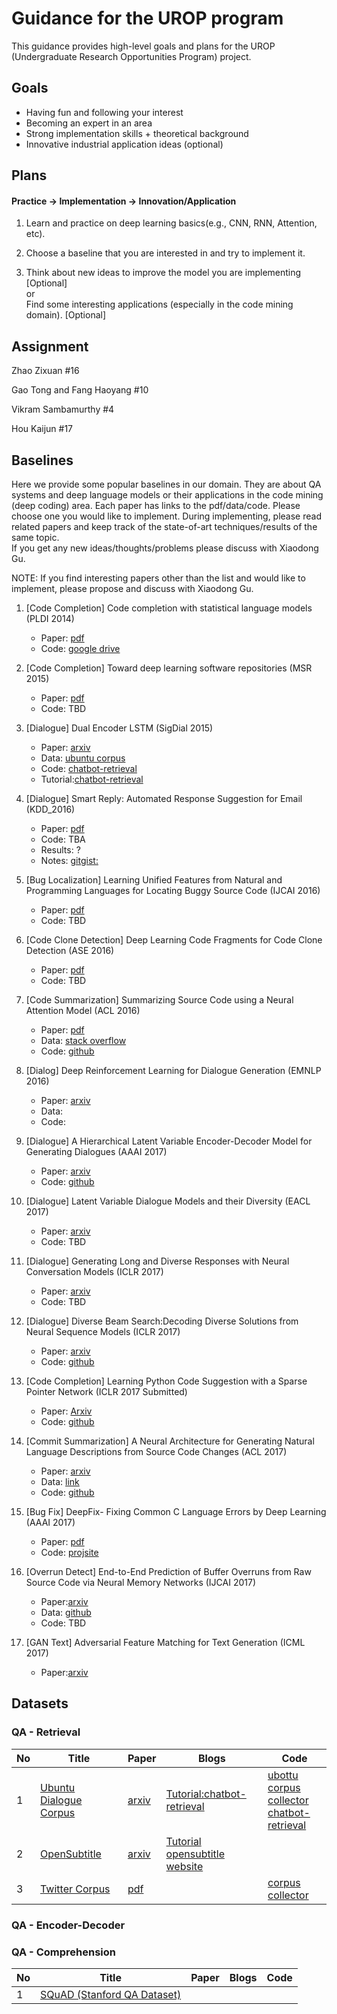 # Guidance for the UROP program
This guidance provides high-level goals and plans for the UROP (Undergraduate Research Opportunities Program) project.

## Goals
  * Having fun and following your interest
  * Becoming an expert in an area
  * Strong implementation skills + theoretical background
  * Innovative industrial application ideas (optional)

## Plans
#### Practice -> Implementation -> Innovation/Application

1. Learn and practice on deep learning basics(e.g., CNN, RNN, Attention, etc).

2. Choose a baseline that you are interested in and try to implement it.

3. Think about new ideas to improve the model you are implementing [Optional]<br/>
or<br/>
Find some interesting applications (especially in the code mining domain). [Optional]


## Assignment
Zhao Zixuan \#16

Gao Tong and Fang Haoyang \#10

Vikram Sambamurthy \#4

Hou Kaijun \#17

## Baselines
Here we provide some popular baselines in our domain. They are about QA systems and deep language models or their applications in the code mining (deep coding) area. Each paper has links to the pdf/data/code. Please choose one you would like to implement. 
During implementing, please read related papers and keep track of the state-of-art techniques/results of the same topic.  
If you get any new ideas/thoughts/problems please discuss with Xiaodong Gu.

NOTE: If you find interesting papers other than the list and would like to implement, please propose and discuss with Xiaodong Gu.

1. \[Code Completion\] Code completion with statistical language models (PLDI 2014) 
   * Paper: [pdf](http://www.srl.inf.ethz.ch/papers/pldi14-statistical.pdf)
   * Code: [google drive](https://drive.google.com/file/d/0B0wMwmX05Ri7a056TllETHFEelU/view)
   
2. \[Code Completion\] Toward deep learning software repositories (MSR 2015)
   * Paper: [pdf](http://citeseerx.ist.psu.edu/viewdoc/download?doi=10.1.1.714.5031&rep=rep1&type=pdf)
   * Code: TBD
   
3. \[Dialogue\] Dual Encoder LSTM (SigDial 2015)
    * Paper: [arxiv](https://arxiv.org/abs/1506.08909)
    * Data: [ubuntu corpus](https://drive.google.com/open?id=0B_bZck-ksdkpVEtVc1R6Y01HMWM) 
    * Code: [chatbot-retrieval](https://github.com/dennybritz/chatbot-retrieval)
    * Tutorial:[chatbot-retrieval](http://www.wildml.com/2016/07/deep-learning-for-chatbots-2-retrieval-based-model-tensorflow/)
    
4. \[Dialogue\] Smart Reply: Automated Response Suggestion for Email (KDD_2016)
    * Paper: [pdf](https://github.com/DeepSE/DeepCodingBaselines/raw/master/papers/smart-reply.pdf)
    * Code: TBA
    * Results: ?
    * Notes: [gitgist:](https://gist.github.com/shagunsodhani/da411f15b71ed6a664f9d5ac46409b42)

5. \[Bug Localization\] Learning Unified Features from Natural and Programming Languages for Locating Buggy Source Code (IJCAI 2016)
    * Paper: [pdf](https://pdfs.semanticscholar.org/7848/5ab466e1a83e7965500cceab476b55d145c0.pdf)
    * Code: TBD  
    
6. \[Code Clone Detection\] Deep Learning Code Fragments for Code Clone Detection (ASE 2016)
    * Paper: [pdf](http://www.cs.wm.edu/~denys/pubs/ASE'16-DeepLearningClones.pdf)
    * Code: TBD
    
7. \[Code Summarization\] Summarizing Source Code using a Neural Attention Model (ACL 2016)
    * Paper: [pdf](https://www.aclweb.org/anthology/P/P16/P16-1195.pdf)
    * Data: [stack overflow](https://github.com/sriniiyer/codenn/tree/master/data/stackoverflow) 
    * Code: [github](https://github.com/sriniiyer/codenn)
    
8. \[Dialog\] Deep Reinforcement Learning for Dialogue Generation (EMNLP 2016)
    * Paper: [arxiv](https://arxiv.org/pdf/1606.01541.pdf)
    * Data:
    * Code:

9. \[Dialogue\] A Hierarchical Latent Variable Encoder-Decoder Model for Generating Dialogues (AAAI 2017)
    * Paper: [arxiv](https://arxiv.org/abs/1605.06069) 
    * Code: [github](https://github.com/julianser/hed-dlg-truncated) 

10. \[Dialogue\] Latent Variable Dialogue Models and their Diversity (EACL 2017) 
    * Paper: [arxiv](https://arxiv.org/abs/1702.05962)
    * Code: TBD

11. \[Dialogue\] Generating Long and Diverse Responses with Neural Conversation Models (ICLR 2017)
    * Paper: [arxiv](https://arxiv.org/abs/1701.03185)
    * Code: TBD

12. \[Dialogue\] Diverse Beam Search:Decoding Diverse Solutions from Neural Sequence Models (ICLR 2017)
    * Paper: [arxiv](https://arxiv.org/abs/1610.02424)
    * Code: [github](https://github.com/Cloud-CV/diverse-beam-search)

13. \[Code Completion\] Learning Python Code Suggestion with a Sparse Pointer Network (ICLR 2017 Submitted)
    * Paper: [Arxiv](https://arxiv.org/abs/1611.08307)
    * Code: [github](https://github.com/uclmr/pycodesuggest) 

14. \[Commit Summarization\] A Neural Architecture for Generating Natural Language Descriptions from Source Code Changes (ACL 2017)
    * Paper: [arxiv](https://arxiv.org/abs/1704.04856)
    * Data: [link](https://osf.io/67kyc/?view_only=ad588fe5d1a14dd795553fb4951b5bf9)
    * Code: [github](https://github.com/epochx/commitgen)
    
15. \[Bug Fix\] DeepFix- Fixing Common C Language Errors by Deep Learning (AAAI 2017)
    * Paper: [pdf](http://www.iisc-seal.net/publications/aaai17.pdf?attredirects=0&d=1)
    * Code: [projsite](http://www.iisc-seal.net/deepfix)
    
16. \[Overrun Detect\] End-to-End Prediction of Buffer Overruns from Raw Source Code via Neural Memory Networks (IJCAI 2017)
    * Paper:[arxiv](https://arxiv.org/pdf/1703.02458.pdf)
    * Data: [github](https://github.com/mjc92/buffer_overrun_memory_networks)
    * Code: TBD
    
17. \[GAN Text\] Adversarial Feature Matching for Text Generation (ICML 2017)
    * Paper:[arxiv](https://arxiv.org/pdf/1706.03850.pdf)


## Datasets

### QA - Retrieval
|No|Title|Paper|Blogs|Code|
|---|---|---|---|---|
|1|[Ubuntu Dialogue Corpus](https://drive.google.com/open?id=0B_bZck-ksdkpVEtVc1R6Y01HMWM)|[arxiv](https://arxiv.org/abs/1506.08909)|[Tutorial:chatbot-retrieval](http://www.wildml.com/2016/07/deep-learning-for-chatbots-2-retrieval-based-model-tensorflow/)|[ubottu](https://github.com/npow/ubottu)<br/> [corpus collector](https://github.com/rkadlec/ubuntu-ranking-dataset-creator)<br/> [chatbot-retrieval](https://github.com/dennybritz/chatbot-retrieval)|
|2|[OpenSubtitle](https://s3.amazonaws.com/opennmt-trainingdata/opensub_qa_en.tgz)|[arxiv](https://arxiv.org/pdf/1506.05869v3.pdf) | [Tutorial](http://forum.opennmt.net/t/english-chatbot-model-with-opennmt/184)<br/> [opensubtitle website](http://opus.lingfil.uu.se/OpenSubtitles.php)||
|3|[Twitter Corpus](http://homes.cs.washington.edu/~aritter/twitter_chat/)| [pdf](http://www.aclweb.org/anthology/N10-1020)|  |[corpus collector](https://github.com/bwbaugh/twitter-corpus)|

### QA - Encoder-Decoder

### QA - Comprehension
|No|Title|Paper|Blogs|Code|
|---|---|---|---|---|
|1|[SQuAD (Stanford QA Dataset)](https://rajpurkar.github.io/SQuAD-explorer)||||







